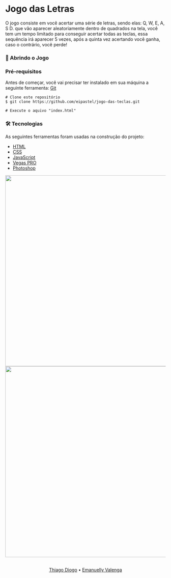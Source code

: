 # Jogo das Letras #

<p>O jogo consiste em você acertar uma série de letras, sendo elas: Q, W, E, A, S D. que vão aparecer aleatoriamente dentro de quadrados na tela, você tem um tempo limitado para conseguir acertar todas as teclas, essa sequência irá aparecer 5 vezes, após a quinta vez acertando você ganha, caso o contrário, você perde!</p>

### 🎲 Abrindo o Jogo

### Pré-requisitos
Antes de começar, você vai precisar ter instalado em sua máquina a seguinte ferramenta:
[Git](https://git-scm.com)
```
# Clone este repositório
$ git clone https://github.com/eipastel/jogo-das-teclas.git

# Execute o aquivo "index.html"
```

### 🛠 Tecnologias
As seguintes ferramentas foram usadas na construção do projeto:
- [HTML](https://developer.mozilla.org/pt-BR/docs/Web/HTML)
- [CSS](https://developer.mozilla.org/pt-BR/docs/Web/CSS)
- [JavaScript](https://developer.mozilla.org/pt-BR/docs/Web/JavaScript)
- [Vegas PRO](https://www.vegascreativesoftware.com/br/vegas-pro/)
- [Photoshop](https://www.adobe.com/br/creativecloud/plans.html)

<div align="center"> 
<img src="https://user-images.githubusercontent.com/92560005/234455546-ef223645-2490-4590-a0b4-5d91c45feb1f.png" width="600"/>
</div>
<div align="center"> 
<img src="https://user-images.githubusercontent.com/92560005/234457384-3735a11a-275d-47e8-96a0-9738ac0bbe79.png" width="600"/>
</div>

<br>
<p align="center">
<a target="_blank" href="https://www.linkedin.com/in/thiago-diogo-79857526a/">Thiago Diogo</a> • <a target="_blank" href="https://www.linkedin.com/in/emanuellyvalenga/">Emanuelly Valenga</a>
</p>
